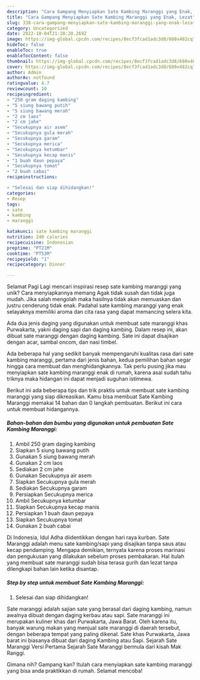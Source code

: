 ```yaml
---
description: "Cara Gampang Menyiapkan Sate Kambing Maranggi yang Enak, Lezat"
title: "Cara Gampang Menyiapkan Sate Kambing Maranggi yang Enak, Lezat"
slug: 338-cara-gampang-menyiapkan-sate-kambing-maranggi-yang-enak-lezat
category: Uncategorized
date: 2022-10-04T21:28:20.269Z
image: https://img-global.cpcdn.com/recipes/8ecf3fcad1adc3d8/680x482cq70/sate-kambing-maranggi-foto-resep-utama.jpg
hideToc: false
enableToc: true
enableTocContent: false
thumbnail: https://img-global.cpcdn.com/recipes/8ecf3fcad1adc3d8/680x482cq70/sate-kambing-maranggi-foto-resep-utama.jpg
cover: https://img-global.cpcdn.com/recipes/8ecf3fcad1adc3d8/680x482cq70/sate-kambing-maranggi-foto-resep-utama.jpg
author: Admin
authorAv: notfound
ratingvalue: 4.7
reviewcount: 10
recipeingredient:
- "250 gram daging kambing"
- "5 siung bawang putih"
- "5 siung bawang merah"
- "2 cm laos"
- "2 cm jahe"
- "Secukupnya air asem"
- "Secukupnya gula merah"
- "Secukupnya garam"
- "Secukupnya merica"
- "Secukupnya ketumbar"
- "Secukupnya kecap manis"
- "1 buah daun pepaya"
- "Secukupnya tomat"
- "2 buah cabai"
recipeinstructions:

- "Selesai dan siap dihidangkan!"
categories:
- Resep
tags:
- sate
- kambing
- maranggi

katakunci: sate kambing maranggi 
nutrition: 240 calories
recipecuisine: Indonesian
preptime: "PT21M"
cooktime: "PT53M"
recipeyield: "1"
recipecategory: Dinner

---
```



Selamat Pagi Lagi mencari inspirasi resep sate kambing maranggi yang unik? Cara menyiapkannya memang Agak tidak susah dan tidak juga mudah. Jika salah mengolah maka hasilnya tidak akan memuaskan dan justru cenderung tidak enak. Padahal sate kambing maranggi yang enak selayaknya memiliki aroma dan cita rasa yang dapat memancing selera kita.


Ada dua jenis daging yang digunakan untuk membuat sate maranggi khas Purwakarta, yakni daging sapi dan daging kambing. Dalam resep ini, akan dibuat sate maranggi dengan daging kambing. Sate ini dapat disajikan dengan acar, sambal oncom, dan nasi timbel.

Ada beberapa hal yang sedikit banyak mempengaruhi kualitas rasa dari sate kambing maranggi, pertama dari jenis bahan, kedua pemilihan bahan segar hingga cara membuat dan menghidangkannya. Tak perlu pusing jika mau menyiapkan sate kambing maranggi enak di rumah, karena asal sudah tahu triknya maka hidangan ini dapat menjadi suguhan istimewa.


Berikut ini ada beberapa tips dan trik praktis untuk membuat sate kambing maranggi yang siap dikreasikan. Kamu bisa membuat Sate Kambing Maranggi memakai 14 bahan dan 0 langkah pembuatan. Berikut ini cara untuk membuat hidangannya.

<!--inarticleads1-->

##### Bahan-bahan dan bumbu yang digunakan untuk pembuatan Sate Kambing Maranggi:

1. Ambil 250 gram daging kambing
1. Siapkan 5 siung bawang putih
1. Gunakan 5 siung bawang merah
1. Gunakan 2 cm laos
1. Sediakan 2 cm jahe
1. Gunakan Secukupnya air asem
1. Siapkan Secukupnya gula merah
1. Sediakan Secukupnya garam
1. Persiapkan Secukupnya merica
1. Ambil Secukupnya ketumbar
1. Siapkan Secukupnya kecap manis
1. Persiapkan 1 buah daun pepaya
1. Siapkan Secukupnya tomat
1. Gunakan 2 buah cabai


Di Indonesia, Idul Adha diidentikkan dengan hari raya kurban. Sate Maranggi adalah menu sate kambing/sapi yang disajikan tanpa saus atau kecap pendamping. Mengapa demikian, ternyata karena proses marinasi dan pengukusan yang dilakukan sebelum proses pembakaran. Hal itulah yang membuat sate maranggi sudah bisa terasa gurih dan lezat tanpa dilengkapi bahan lain ketika disantap. 

<!--inarticleads2-->

##### Step by step untuk membuat Sate Kambing Maranggi:


1. Selesai dan siap dihidangkan!

Sate maranggi adalah sajian sate yang berasal dari daging kambing, namun awalnya dibuat dengan daging kerbau atau sapi. Sate maranggi ini merupakan kuliner khas dari Purwakarta, Jawa Barat. Oleh karena itu, banyak warung makan yang menjual sate maranggi di daerah tersebut, dengan beberapa tempat yang paling dikenal. Sate khas Purwakarta, Jawa barat ini biasanya dibuat dari daging Kambing atau Sapi. Sejarah Sate Maranggi Versi Pertama Sejarah Sate Maranggi bermula dari kisah Mak Ranggi. 

Gimana nih? Gampang kan? Itulah cara menyiapkan sate kambing maranggi yang bisa anda praktikkan di rumah. Selamat mencoba!
